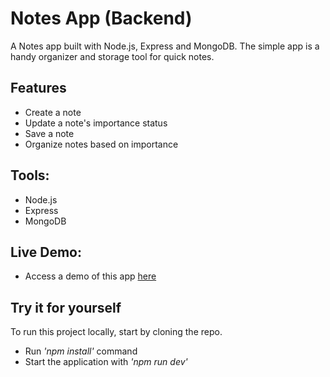 # Notes App (Backend)
A Notes app built with Node.js, Express and MongoDB. The simple app is a handy organizer and storage tool for quick notes.

## Features
- Create a note
- Update a note's importance status
- Save a note
- Organize notes based on importance

## Tools:
- Node.js
- Express
- MongoDB 

## Live Demo:
- Access a demo of this app [here](https://express-notes-app.onrender.com/)

## Try it for yourself
To run this project locally, start by cloning the repo.
- Run <em>'npm install'</em> command
- Start the application with <em>'npm run dev'</em>
